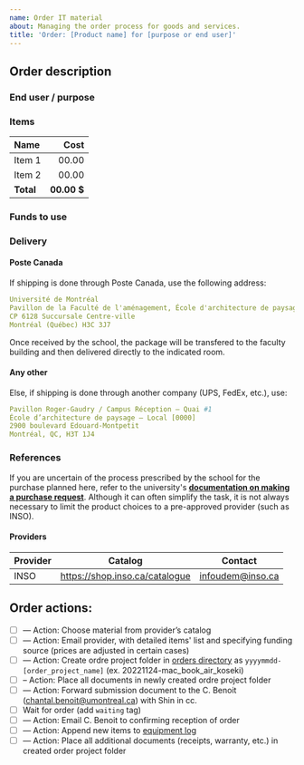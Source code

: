 ```yaml
---
name: Order IT material
about: Managing the order process for goods and services.
title: 'Order: [Product name] for [purpose or end user]'
---
```

<!-- 1. Describe order -->
## Order description
### End user / purpose

### Items
| Name | Cost <!-- Specify currency if not in CAD --> |
| :--- | ---: |
| Item 1  | 00.00 |
| Item 2  | 00.00 | <!-- Add items by copy-pasting -->
| **Total** | **00.00 $** |

### Funds to use
<!-- Project funding to use for the purchase-->

### Delivery

#### Poste Canada

If shipping is done through Poste Canada, use the following address:
```yml
Université de Montréal
Pavillon de la Faculté de l'aménagement, École d'architecture de paysage
CP 6128 Succursale Centre-ville
Montréal (Québec) H3C 3J7
```
Once received by the school, the package will be transfered to the faculty building and then delivered directly to the indicated room.

#### Any other

Else, if shipping is done through another company (UPS, FedEx, etc.), use:
```yml
Pavillon Roger-Gaudry / Campus Réception – Quai #1
École d’architecture de paysage – Local [0000]
2900 boulevard Edouard-Montpetit
Montréal, QC, H3T 1J4
```

### References

If you are uncertain of the process prescribed by the school for the purchase planned here, refer to the university's [**documentation on making a purchase request**](https://approvisionnement.umontreal.ca/faire-une-demande-dachat/faire-une-demande-dachat/#moins-de-25-000). Although it can often simplify the task, it is not always necessary to limit the product choices to a pre-approved provider (such as INSO).

#### Providers

| Provider | Catalog | Contact |
| --- | --- | --- |
| INSO | https://shop.inso.ca/catalogue | infoudem@inso.ca |

## Order actions:

- [ ] — Action: Choose material from provider’s catalog
- [ ] — Action: Email provider, with detailed items' list and specifying funding source (prices are adjusted in certain cases)
- [ ] — Action: Create ordre project folder in [orders directory](https://github.com/CUPUM/general/tree/main/equipment/orders) as ```yyyymmdd-[order_project_name]``` (ex. 20221124-mac_book_air_koseki)
- [ ] – Action: Place all documents in newly created ordre project folder
- [ ] — Action: Forward submission document to the C. Benoit (chantal.benoit@umontreal.ca) with Shin in cc.
- [ ] Wait for order (add ```waiting``` tag)
- [ ] — Action: Email C. Benoit to confirming reception of order
- [ ] — Action: Append new items to [equipment log](https://github.com/CUPUM/general/blob/main/equipment/beaudrymarchand-log-equipment-20221013.csv)
- [ ] — Action: Place all additional documents (receipts, warranty, etc.) in created order project folder

